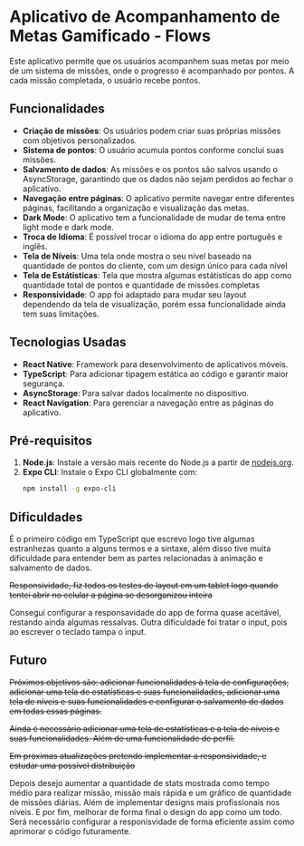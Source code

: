 # Aplicativo de Acompanhamento de Metas Gamificado - Flows

Este aplicativo permite que os usuários acompanhem suas metas por meio de um sistema de missões, onde o progresso é acompanhado por pontos. A cada missão completada, o usuário recebe pontos.

## Funcionalidades

- **Criação de missões**: Os usuários podem criar suas próprias missões com objetivos personalizados.
- **Sistema de pontos**: O usuário acumula pontos conforme conclui suas missões.
- **Salvamento de dados**: As missões e os pontos são salvos usando o AsyncStorage, garantindo que os dados não sejam perdidos ao fechar o aplicativo.
- **Navegação entre páginas**: O aplicativo permite navegar entre diferentes páginas, facilitando a organização e visualização das metas.
- **Dark Mode**: O aplicativo tem a funcionalidade de mudar de tema entre light mode e dark mode.
- **Troca de Idioma**: É possível trocar o idioma do app entre português e inglês.
- **Tela de Níveis**: Uma tela onde mostra o seu nível baseado na quantidade de pontos do cliente, com um design único para cada nível
- **Tela de Estátisticas**: Tela que mostra algumas estátisticas do app como quantidade total de pontos e quantidade de missões completas
- **Responsividade**: O app foi adaptado para mudar seu layout dependendo da tela de visualização, porém essa funcionalidade ainda tem suas limitações.

## Tecnologias Usadas

- **React Native**: Framework para desenvolvimento de aplicativos móveis.
- **TypeScript**: Para adicionar tipagem estática ao código e garantir maior segurança.
- **AsyncStorage**: Para salvar dados localmente no dispositivo.
- **React Navigation**: Para gerenciar a navegação entre as páginas do aplicativo.

## Pré-requisitos

1. **Node.js**: Instale a versão mais recente do Node.js a partir de [nodejs.org](https://nodejs.org/).
2. **Expo CLI**: Instale o Expo CLI globalmente com:
   ```bash
   npm install -g expo-cli

## Dificuldades

É o primeiro código em TypeScript que escrevo logo tive algumas estranhezas quanto a alguns termos e a sintaxe, além disso tive muita
dificuldade para entender bem as partes relacionadas à animação e salvamento de dados.

~~Responsividade, fiz todos os testes de layout em um tablet logo quando tentei abrir no celular a página se desorganizou inteira~~

Consegui configurar a responsavidade do app de forma quase aceitável, restando ainda algumas ressalvas. Outra dificuldade foi tratar o input, pois ao escrever o teclado tampa o input.

## Futuro

 ~~Próximos objetivos são: adicionar funcionalidades à tela de configurações, adicionar uma tela de estatísticas e suas funcionalidades, adicionar uma tela de níveis e suas funcionalidades e configurar o salvamento de dados em todas essas páginas.~~ 

~~Ainda é necessário adicionar uma tela de estatísticas e a tela de níveis e suas funcionalidades. Além de uma funcionalidade de perfil.~~

~~Em próximas atualizações pretendo implementar a responsividade, e estudar uma possível distribuição~~

Depois desejo aumentar a quantidade de stats mostrada como tempo médio para realizar missão, missão mais rápida e um gráfico de quantidade de missões diárias. Além de implementar designs mais profissionais nos níveis. E por fim, melhorar de forma final o design do app como um todo. Será necessário configurar a responisvidade de forma eficiente assim como aprimorar o código futuramente.




